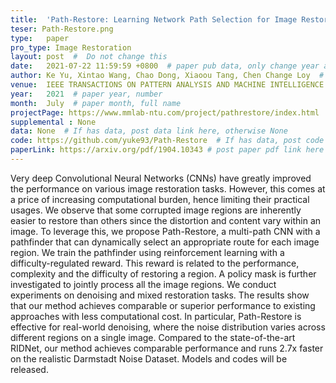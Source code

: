 ```yaml
---
title:  'Path-Restore: Learning Network Path Selection for Image Restoration'  #  Paper title, covered by ''
teser: Path-Restore.png
type:   paper
pro_type: Image Restoration
layout: post  #  Do not change this
date:   2021-07-22 11:59:59 +0800  # paper pub data, only change year and month according to this format
author: Ke Yu, Xintao Wang, Chao Dong, Xiaoou Tang, Chen Change Loy  # authors information
venue:  IEEE TRANSACTIONS ON PATTERN ANALYSIS AND MACHINE INTELLIGENCE (PAMI), 2021 #Where it be, ICCV and CVPR remove IEEE Conference on,
year:   2021  # paper year, number
month:  July  # paper month, full name
projectPage: https://www.mmlab-ntu.com/project/pathrestore/index.html  # If has project page, link here, otherwise None
supplemental : None
data: None  # If has data, post data link here, otherwise None
code: https://github.com/yuke93/Path-Restore  # If has data, post code link here, otherwise None
paperLink: https://arxiv.org/pdf/1904.10343 # post paper pdf link here
---
```


Very deep Convolutional Neural Networks (CNNs) have greatly improved the performance on various image restoration tasks. However, this comes at a price of increasing computational burden, hence limiting their practical usages. We observe that some corrupted image regions are inherently easier to restore than others since the distortion and content vary within an image. To leverage this, we propose Path-Restore, a multi-path CNN with a pathfinder that can dynamically select an appropriate route for each image region. We train the pathfinder using reinforcement learning with a difficulty-regulated reward. This reward is related to the performance, complexity and the difficulty of restoring a region. A policy mask is further investigated to jointly process all the image regions. We conduct experiments on denoising and mixed restoration tasks. The results show that our method achieves comparable or superior performance to existing approaches with less computational cost. In particular, Path-Restore is effective for real-world denoising, where the noise distribution varies across different regions on a single image. Compared to the state-of-the-art RIDNet, our method achieves comparable performance and runs 2.7x faster on the realistic Darmstadt Noise Dataset. Models and codes will be released.


